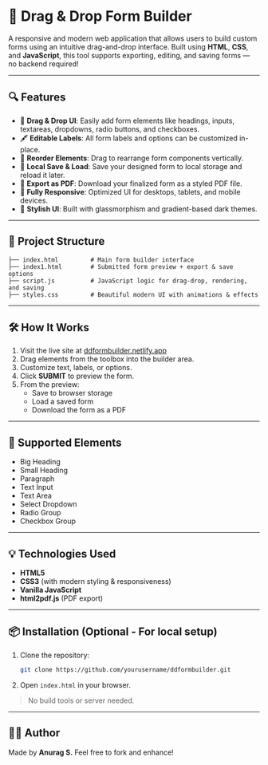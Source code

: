 # 🧱 Drag & Drop Form Builder

A responsive and modern web application that allows users to build custom forms using an intuitive drag-and-drop interface. Built using **HTML**, **CSS**, and **JavaScript**, this tool supports exporting, editing, and saving forms — no backend required!

---

## 🔍 Features

- 🚀 **Drag & Drop UI**: Easily add form elements like headings, inputs, textareas, dropdowns, radio buttons, and checkboxes.
- 🖋️ **Editable Labels**: All form labels and options can be customized in-place.
- 🧩 **Reorder Elements**: Drag to rearrange form components vertically.
- 💾 **Local Save & Load**: Save your designed form to local storage and reload it later.
- 📄 **Export as PDF**: Download your finalized form as a styled PDF file.
- 🎨 **Fully Responsive**: Optimized UI for desktops, tablets, and mobile devices.
- 🌌 **Stylish UI**: Built with glassmorphism and gradient-based dark themes.

---

## 📁 Project Structure

```plaintext
├── index.html         # Main form builder interface
├── index1.html        # Submitted form preview + export & save options
├── script.js          # JavaScript logic for drag-drop, rendering, and saving
├── styles.css         # Beautiful modern UI with animations & effects
```

---

## 🛠️ How It Works

1. Visit the live site at [ddformbuilder.netlify.app](https://ddformbuilder.netlify.app)
2. Drag elements from the toolbox into the builder area.
3. Customize text, labels, or options.
4. Click **SUBMIT** to preview the form.
5. From the preview:
   - Save to browser storage
   - Load a saved form
   - Download the form as a PDF

---

## 🧪 Supported Elements

- Big Heading
- Small Heading
- Paragraph
- Text Input
- Text Area
- Select Dropdown
- Radio Group
- Checkbox Group

---

## 💡 Technologies Used

- **HTML5**
- **CSS3** (with modern styling & responsiveness)
- **Vanilla JavaScript**
- **html2pdf.js** (PDF export)

---

## 📦 Installation (Optional - For local setup)

1. Clone the repository:
   ```bash
   git clone https://github.com/yourusername/ddformbuilder.git
   ```
2. Open `index.html` in your browser.

> No build tools or server needed.

---

## 🧑‍💻 Author

Made by **Anurag S.**
Feel free to fork and enhance!
